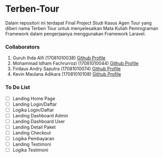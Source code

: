 # Terben-Tour
Dalam repositori ini terdapat Final Project Studi Kasus Agen Tour yang diberi nama Terben Tour untuk menyelesaikan Mata Kuliah Pemrograman Framework dalam pengerjaanya menggunakan Framework Laravel. 

### Collaborators

1. Guruh Ihda Alfi            (17081010038) [Github Profile](https://github.com/guruhalfi)
2. Mohammad Idham Fachrurrozi (17081010044) [Github Profile](github.com/idhamozi)
3. Firdaus Andry Saputra      (17081010074) [Github Profile](https://github.com/andresaputra74)
4. Kevin Maulana Adikara      (17081010108) [Github Profile](https://github.com/kevin____)

### To Do List

- [ ] Landing Home Page
- [ ] Landing Login/Daftar
- [ ] Logika Login/Daftar
- [ ] Landing Dashboard Admin
- [ ] Landing Dashboard User
- [ ] Landing Detail Paket
- [ ] Landing Checkout
- [ ] Logika Pembayaran
- [ ] Landing Testimoni
- [ ] Logika Testimoni
